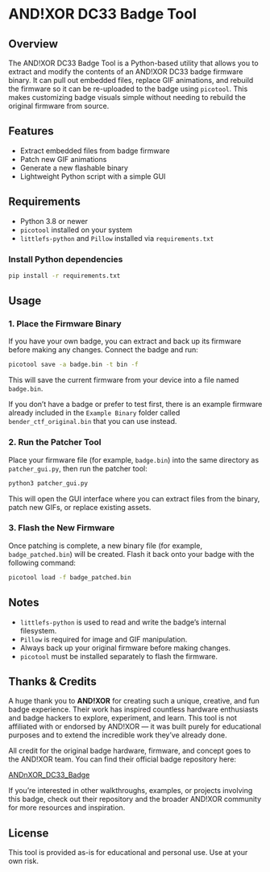 # AND!XOR DC33 Badge Tool

## Overview
The AND!XOR DC33 Badge Tool is a Python-based utility that allows you to extract and modify the contents of an AND!XOR DC33 badge firmware binary. It can pull out embedded files, replace GIF animations, and rebuild the firmware so it can be re-uploaded to the badge using `picotool`. This makes customizing badge visuals simple without needing to rebuild the original firmware from source.

## Features
- Extract embedded files from badge firmware  
- Patch new GIF animations  
- Generate a new flashable binary  
- Lightweight Python script with a simple GUI

## Requirements
- Python 3.8 or newer  
- `picotool` installed on your system  
- `littlefs-python` and `Pillow` installed via `requirements.txt`

### Install Python dependencies
```bash
pip install -r requirements.txt
```

## Usage

### 1. Place the Firmware Binary
If you have your own badge, you can extract and back up its firmware before making any changes. Connect the badge and run:

```bash
picotool save -a badge.bin -t bin -f
```

This will save the current firmware from your device into a file named `badge.bin`.

If you don’t have a badge or prefer to test first, there is an example firmware already included in the `Example Binary` folder called `bender_ctf_original.bin` that you can use instead.

### 2. Run the Patcher Tool
Place your firmware file (for example, `badge.bin`) into the same directory as `patcher_gui.py`, then run the patcher tool:

```bash
python3 patcher_gui.py
```

This will open the GUI interface where you can extract files from the binary, patch new GIFs, or replace existing assets.

### 3. Flash the New Firmware
Once patching is complete, a new binary file (for example, `badge_patched.bin`) will be created. Flash it back onto your badge with the following command:

```bash
picotool load -f badge_patched.bin
```

## Notes
- `littlefs-python` is used to read and write the badge’s internal filesystem.  
- `Pillow` is required for image and GIF manipulation.  
- Always back up your original firmware before making changes.  
- `picotool` must be installed separately to flash the firmware.

## Thanks & Credits

A huge thank you to **AND!XOR** for creating such a unique, creative, and fun badge experience. Their work has inspired countless hardware enthusiasts and badge hackers to explore, experiment, and learn. This tool is not affiliated with or endorsed by AND!XOR — it was built purely for educational purposes and to extend the incredible work they’ve already done.

All credit for the original badge hardware, firmware, and concept goes to the AND!XOR team. You can find their official badge repository here:

[ANDnXOR_DC33_Badge](https://github.com/ANDnXOR/ANDnXOR_DC33_Badge)

If you’re interested in other walkthroughs, examples, or projects involving this badge, check out their repository and the broader AND!XOR community for more resources and inspiration.


## License
This tool is provided as-is for educational and personal use. Use at your own risk.
